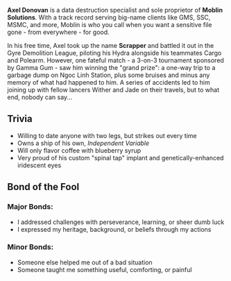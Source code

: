 **Axel Donovan** is a data destruction specialist and sole proprietor of **Moblin Solutions**. With a track record serving big-name clients like GMS, SSC, MSMC, and more, Moblin is who you call when you want a sensitive file gone - from everywhere - for good.

In his free time, Axel took up the name **Scrapper** and battled it out in the Gyre Demolition League, piloting his Hydra alongside his teammates Cargo and Polearm. However, one fateful match - a 3-on-3 tournament sponsored by Gamma Gum - saw him winning the "grand prize": a one-way trip to a garbage dump on Ngoc Linh Station, plus some bruises and minus any memory of what had happened to him. A series of accidents led to him joining up with fellow lancers Wither and Jade on their travels, but to what end, nobody can say...

## Trivia
- Willing to date anyone with two legs, but strikes out every time
- Owns a ship of his own, _Independent Variable_
- Will only flavor coffee with blueberry syrup
- Very proud of his custom "spinal tap" implant and genetically-enhanced iridescent eyes

## Bond of the Fool
### Major Bonds:
- I addressed challenges with perseverance, learning, or sheer dumb luck
- I expressed my heritage, background, or beliefs through my actions

### Minor Bonds:
- Someone else helped me out of a bad situation
- Someone taught me something useful, comforting, or painful